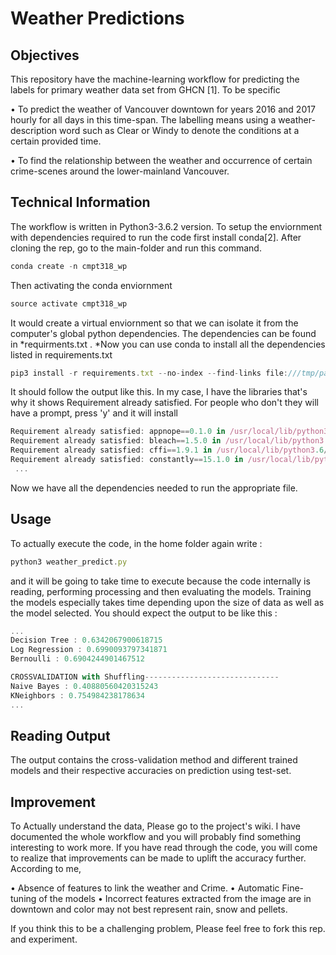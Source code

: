 # Weather Predictions

## Objectives
This repository have the machine-learning workflow for predicting the labels for primary weather data set from GHCN [1]. To be specific 


•	To predict the weather of Vancouver downtown for years 2016 and 2017 hourly for all days in this time-span. The labelling means using a weather-description word such as Clear or Windy to denote the conditions at a certain provided time. 

•	To find the relationship between the weather and occurrence of certain crime-scenes around the lower-mainland Vancouver. 

## Technical Information
The workflow is written in Python3-3.6.2 version. To setup the enviornment with dependencies required to run the code first install conda[2]. After cloning the rep, go to the main-folder and run this command.

```javascript
conda create -n cmpt318_wp
```
Then activating the conda enviornment 
```javascript
source activate cmpt318_wp
```

It would create a virtual enviornment so that we can isolate it from the computer's global python dependencies. The dependencies can be found in *requirments.txt . *Now you can use conda to install all the dependencies listed in requirements.txt

```javascript
pip3 install -r requirements.txt --no-index --find-links file:///tmp/packages
```
It should follow the output like this. In my case, I have the libraries that's why it shows Requirement already satisfied. For people who don't they will have a prompt, press 'y' and it will install

```javascript
Requirement already satisfied: appnope==0.1.0 in /usr/local/lib/python3.6/site-packages (from -r requirements.txt (line 1))
Requirement already satisfied: bleach==1.5.0 in /usr/local/lib/python3.6/site-packages (from -r requirements.txt (line 2))
Requirement already satisfied: cffi==1.9.1 in /usr/local/lib/python3.6/site-packages (from -r requirements.txt (line 3))
Requirement already satisfied: constantly==15.1.0 in /usr/local/lib/python3.6/site-packages (from -r requirements.txt (line 4))
 ...
```


Now we have all the dependencies needed to run the appropriate file.

## Usage
To actually execute the code, in the home folder again write : 
```javascript
python3 weather_predict.py
```

and it will be going to take time to execute because the code internally is reading, performing processing and then evaluating the models. Training the models especially takes time depending upon the size of data as well as the model selected. You should expect the output to be like this : 

```javascript
...
Decision Tree : 0.6342067900618715
Log Regression : 0.6990093797341871
Bernoulli : 0.6904244901467512

CROSSVALIDATION with Shuffling------------------------------
Naive Bayes : 0.40880560420315243
KNeighbors : 0.754984238178634
...
```

## Reading Output

The output contains the cross-validation method and different trained models and their respective accuracies on prediction using test-set. 

## Improvement
To Actually understand the data, Please go to the project's wiki. I have documented the whole workflow and you will probably find something interesting to work more. If you have read through the code, you will come to realize that improvements can be made to uplift the accuracy further. According to me, 

•	Absence of features to link the weather and Crime. 
•	Automatic Fine-tuning of the models
•	Incorrect features extracted from the image are in downtown and color may not best represent rain, snow and pellets.

If you think this to be a challenging problem, Please feel free to fork this rep. and experiment.












